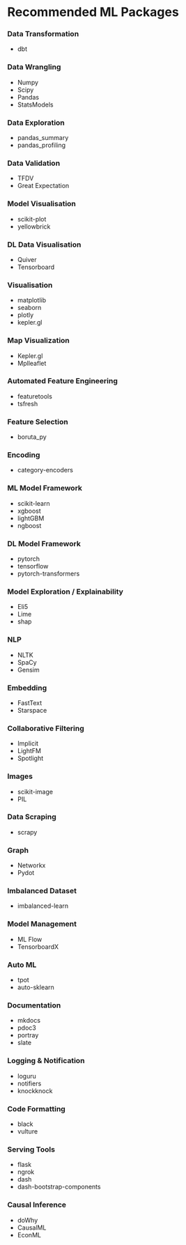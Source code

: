 # Recommended ML Packages

### Data Transformation
- dbt

### Data Wrangling
- Numpy
- Scipy
- Pandas
- StatsModels

### Data Exploration
- pandas_summary
- pandas_profiling

### Data Validation
- TFDV
- Great Expectation

### Model Visualisation
- scikit-plot
- yellowbrick

### DL Data Visualisation
- Quiver
- Tensorboard

### Visualisation
- matplotlib
- seaborn
- plotly
- kepler.gl

### Map Visualization
- Kepler.gl
- Mplleaflet

### Automated Feature Engineering
- featuretools
- tsfresh

### Feature Selection
- boruta_py

### Encoding
- category-encoders

### ML Model Framework
- scikit-learn
- xgboost
- lightGBM
- ngboost

### DL Model Framework
- pytorch
- tensorflow
- pytorch-transformers

### Model Exploration / Explainability
- Eli5
- Lime
- shap

### NLP
- NLTK
- SpaCy
- Gensim

### Embedding
- FastText
- Starspace

### Collaborative Filtering
- Implicit
- LightFM
- Spotlight

### Images
- scikit-image
- PIL

### Data Scraping
- scrapy

### Graph
- Networkx
- Pydot

### Imbalanced Dataset
- imbalanced-learn

### Model Management
- ML Flow
- TensorboardX

### Auto ML 
- tpot
- auto-sklearn

### Documentation
- mkdocs
- pdoc3
- portray
- slate

### Logging & Notification
- loguru
- notifiers
- knockknock

### Code Formatting
- black
- vulture

### Serving Tools
- flask
- ngrok
- dash
- dash-bootstrap-components

### Causal Inference
- doWhy
- CausalML
- EconML

